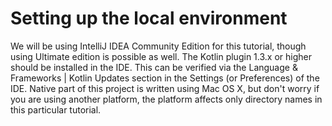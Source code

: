 # Setting up the local environment

We will be using IntelliJ IDEA Community Edition for this tutorial, though using Ultimate edition is possible as well. The Kotlin plugin 1.3.x or higher should be installed in the IDE. This can be verified via the Language & Frameworks | Kotlin Updates section in the Settings (or Preferences) of the IDE. Native part of this project is written using Mac OS X, but don't worry if you are using another platform, the platform affects only directory names in this particular tutorial.